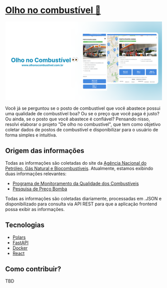 # [Olho no combustível 👀](https://www.olhonocombustivel.com)

<img src="./screenshots/olho_no_combustivel.png" width="500px">

Você já se perguntou se o posto de combustível que você abastece possui uma qualidade de combustível boa? Ou se o preço que você paga é justo? Ou ainda, se o posto que você abastece é confiável?
Pensando nisso, resolvi elaborar o projeto "De olho no combustível", que tem como objetivo coletar dados de postos de combustível e disponibilizar para o usuário de forma simples e intuitiva.

## Origem das informações

Todas as informações são coletadas do site da [Agência Nacional do Petróleo, Gás Natural e Biocombustíveis](https://www.gov.br/anp/pt-br). Atualmente, estamos exibindo duas informações relevantes:

- [Programa de Monitoramento da Qualidade dos Combustíveis](https://www.gov.br/anp/pt-br/centrais-de-conteudo/dados-abertos/arquivos/programa-de-monitoramento-da-qualidade-dos-combustiveis)
- [Pesquisa de Preço Bomba](https://www.gov.br/anp/pt-br/centrais-de-conteudo/dados-abertos/arquivos/pesquisa-de-precos-e-de-margens-de-comercializacao-de-combustiveis)

Todas as informações são coletadas diariamente, processadas em .JSON e disponibilizado para consulta via API REST para que a aplicação frontend possa exibir as informações.

## Tecnologias

- [Polars](https://www.pola.rs/)
- [FastAPI](https://fastapi.tiangolo.com/)
- [Docker](https://www.docker.com/)
- [React](https://reactjs.org/)

## Como contribuir?
TBD
